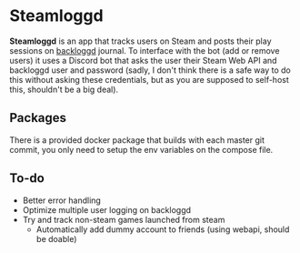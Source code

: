 # Steamloggd	

**Steamloggd** is an app that tracks users on Steam and posts their play sessions on [backloggd](https://www.backloggd.com/) journal.
To interface with the bot (add or remove users) it uses a Discord bot that asks the user their Steam Web API and backloggd user and password (sadly, I don't think there is a safe way to do this without asking these credentials, but as you are supposed to self-host this, shouldn't be a big deal).  

## Packages
There is a provided docker package that builds with each master git commit, you only need to setup the env variables on the compose file.

## To-do
- Better error handling
- Optimize multiple user logging on backloggd
- Try and track non-steam games launched from steam
    - Automatically add dummy account to friends (using webapi, should be doable)
